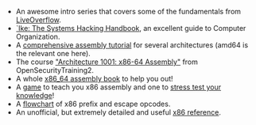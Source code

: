 

- An awesome intro series that covers some of the fundamentals from [LiveOverflow](https://www.youtube.com/watch?v=iyAyN3GFM7A&list=PLhixgUqwRTjxglIswKp9mpkfPNfHkzyeN&index=1).
- [`Ike: The Systems Hacking Handbook](https://ike.mahaloz.re/1_introduction/introduction.html), an excellent guide to Computer Organization.
- A [comprehensive assembly tutorial](https://github.com/mytechnotalent/Reverse-Engineering-Tutorial) for several architectures (amd64 is the relevant one here).
- The course ["Architecture 1001: x86-64 Assembly"](https://ost2.fyi/Arch1001) from OpenSecurityTraining2.
- A whole [x86_64 assembly book](https://open.umn.edu/opentextbooks/textbooks/733) to help you out!
- A [game](https://squallygame.com/) to teach you x86 assembly and one to [stress test your knowledge](https://oooverflow.io/zero-is-you/)!
- A [flowchart](https://soc.me/interfaces/x86-prefixes-and-escape-opcodes-flowchart) of x86 prefix and escape opcodes.
- An unofficial, but extremely detailed and useful [x86 reference](https://www.felixcloutier.com/x86/).